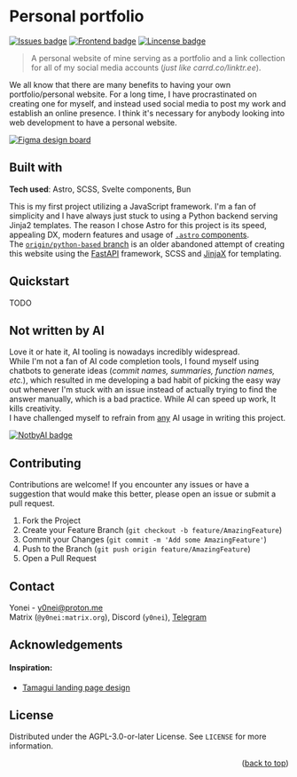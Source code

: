 <a name="readme-top"></a>

# Personal portfolio
[![Issues badge][issues badge]][issues]
[![Frontend badge][frontend badge]](https://astro.build/)
[![Lincense badge][license badge]][license]

> A personal website of mine serving as a portfolio and a link collection for all of my social media accounts (*just like carrd.co/linktr.ee*).

We all know that there are many benefits to having your own portfolio/personal website. For a long time, I have procrastinated on creating one for myself, and instead used social media to post my work and establish an online presence. I think it's necessary for anybody looking into web development to have a personal website.

[![Figma design board][figma badge]][figma board]

## Built with
**Tech used**: Astro, SCSS, Svelte components, Bun

This is my first project utilizing a JavaScript framework. I'm a fan of simplicity and I have always just stuck to using a Python backend serving Jinja2 templates. The reason I chose Astro for this project is its speed, appealing DX, modern features and usage of [`.astro` components][astro components].  
The [`origin/python-based` branch][python branch] is an older abandoned attempt of creating this website using the [FastAPI][fastapi] framework, SCSS and [JinjaX][jinjax] for templating.

## Quickstart
TODO

## Not written by AI
Love it or hate it, AI tooling is nowadays incredibly widespread.  
While I'm not a fan of AI code completion tools, I found myself using chatbots to generate ideas (*commit names, summaries, function names, etc.*), which resulted in me developing a bad habit of picking the easy way out whenever I'm stuck with an issue instead of actually trying to find the answer manually, which is a bad practice. While AI can speed up work, It kills creativity.  
I have challenged myself to refrain from <u>any</u> AI usage in writing this project.

[![NotbyAI badge][notbyai badge]](https://notbyai.fyi/)

## Contributing
Contributions are welcome! If you encounter any issues or have a suggestion that would make this better, please open an issue or submit a pull request.
1. Fork the Project
2. Create your Feature Branch (`git checkout -b feature/AmazingFeature`)
3. Commit your Changes (`git commit -m 'Add some AmazingFeature'`)
4. Push to the Branch (`git push origin feature/AmazingFeature`)
5. Open a Pull Request

## Contact
Yonei - <y0nei@proton.me>  
Matrix (`@y0nei:matrix.org`), Discord (`y0nei`), [Telegram](https://t.me/y0nei)

## Acknowledgements
#### Inspiration:
- [Tamagui landing page design](https://www.lapa.ninja/post/tamagui/)

## License
Distributed under the AGPL-3.0-or-later License. See `LICENSE` for more information.

<p align="right">(<a href="#readme-top">back to top</a>)</p>

<!-- LINKS & IMAGES -->
[issues badge]: https://badgers.space/codeberg/issues/y0nei/portfolio?corner_radius=s
[frontend badge]: https://badgers.space/badge/frontend/astro?color=BC52EE&corner_radius=s
[license badge]: https://badgers.space/badge/license/AGPL-3.0?color=pink&corner_radius=s
[figma badge]: https://badgers.space/badge/icon/figma%20design%20board?icon=feather-figma&color=F24E1E&scale=1.33&corner_radius=m&label=
[notbyai badge]: https://notbyai.fyi/img/produced-by-human-not-by-ai-white.svg

[license]: https://codeberg.org/y0nei/portfolio/src/branch/main/LICENSE
[issues]: https://codeberg.org/y0nei/portfolio/issues
[python branch]: https://codeberg.org/y0nei/portfolio/src/branch/python-based
[figma board]: https://www.figma.com/file/9nHRCQxvyppGR1tTV1Oxje/Personal-portfolio?type=design&node-id=0%3A1&mode=design&t=ZYjOHM0oWB0JF30c-1
[astro components]: https://docs.astro.build/en/basics/astro-components/
[fastapi]: https://fastapi.tiangolo.com/
[jinjax]: https://jinjax.scaletti.dev/
